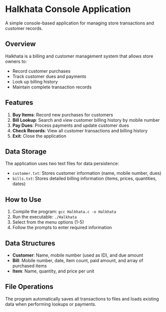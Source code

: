 # Halkhata Console Application

A simple console-based application for managing store transactions and customer records.

## Overview

Halkhata is a billing and customer management system that allows store owners to:
- Record customer purchases
- Track customer dues and payments
- Look up billing history
- Maintain complete transaction records

## Features

1. **Buy Items**: Record new purchases for customers
2. **Bill Lookup**: Search and view customer billing history by mobile number
3. **Pay Dues**: Process payments and update customer dues
4. **Check Records**: View all customer transactions and billing history
5. **Exit**: Close the application

## Data Storage

The application uses two text files for data persistence:
- `customer.txt`: Stores customer information (name, mobile number, dues)
- `bills.txt`: Stores detailed billing information (items, prices, quantities, dates)

## How to Use

1. Compile the program: `gcc Halkhata.c -o Halkhata`
2. Run the executable: `./Halkhata`
3. Select from the menu options (1-5)
4. Follow the prompts to enter required information

## Data Structures

- **Customer**: Name, mobile number (used as ID), and due amount
- **Bill**: Mobile number, date, item count, paid amount, and array of purchased items
- **Item**: Name, quantity, and price per unit

## File Operations

The program automatically saves all transactions to files and loads existing data when performing lookups or payments.
